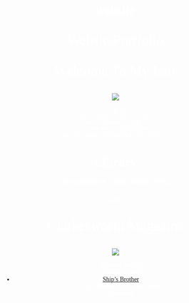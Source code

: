 website
=======

WebsitePortfolio
<!DOCTYPE html> 
<head>
  <title>Cassandra Castelant</title>
  <style>
    body {
      text-align: center;
      background: url("http://www.agreenerfestival.com/wp-content/uploads/space-hubble.jpg");
      background-size: cover;
      background-position: center;
      color: white;
      font-family: Times;
    }
    p {
      font-size: 32px;
      position: left;
    }
    input {
      border: 0;
      padding: 10px;
      font-size: 18px;
      background-position: center
    }
    input[type="submit"] {
      background: black;
      color: white;
      position: center;
    }
    img {
      background-position: center;
    }
    ul {
      text-decoration: none;
    }
  </style>
</head>
<body>
  <p>Welcome To My Lair</p>
  <div><img src="http://www.shannonrealty.com/files/open_doors_transparent.gif"></div>
  <div id="header">
      
    </div>
    <div class="left"></div>
    <div class="right">
      <h4>Who's Dat?</h4>
      <p id="name">Cassandra Castelant</p>
  <h1> Library</h1>
  <h5> My Collection Of "Great" Literary Works </h5>
  <h6> Audio</h6>
  <p a href="http://clarkesworldmagazine.com/">Clarkesworld Magazine</a></p>
  <img src="http://clarkesworldmagazine.com/images/robot.png">
  <ul> 
    <li> Manifest Destiny</a></li>
    <li >Utriusque Cosmi</li></a>
    <a href="http://clarkesworldmagazine.com/audio_01_14c/">
    <li> Ship’s Brother </li></a>
    <li a href="http://clarkesworldmagazine.com/audio_07_13a/">I Tell Thee All, I Can No More</a></li>
    <li a href="http://clarkesworldmagazine.com/audio_06_13c/">Mongoose</a></li>
</body>
